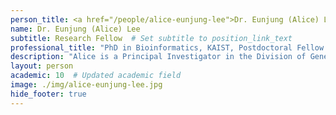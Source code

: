 ```yaml
---
person_title: <a href="/people/alice-eunjung-lee">Dr. Eunjung (Alice) Lee</a>
name: Dr. Eunjung (Alice) Lee
subtitle: Research Fellow  # Set subtitle to position_link_text
professional_title: "PhD in Bioinformatics, KAIST, Postdoctoral Fellow (2010-2013) / Instructor (2013-2016), Assistant Professor, Division of Genetics and Genomics, Boston Children's Hospital & Harvard Medical School"
description: "Alice is a Principal Investigator in the Division of Genetics and Genomics at Boston Children’s Hospital (BCH) and an Assistan Professor at Harvard Medical School (HMS). She is also an associte member of the Broad Institute of Harvard and MIT. She obtained her PhD in Bioinformatics from KAIST (Korea Advanced Institute of Science and Technology) in 2008. She served as a postdoctoral fellow in Peter Park’s laboratory at HMS and Brigham and Women's Hospital starting in 2010 and became an Instructor in 2013.During her postdoctoral training, she had extensive experience in studying somatic mutation in human cancer and in single neuronal genomes through participating in the TCGA (The Cancer Genome Atlas), an NIH-led cancer genomics consortium and other projects. She has developed computational methods for whole-genome sequencing data analysis including theTea(Transposable Element Analyzer) method (Lee et al., Science, 2012) and performed a systematic analysis of mobilization of all retrotransposon classes in human cancer. TheTeamethod has been successfully applied to multiple genomic studies in different contexts including human cancer, single-neuron analysis, and primate evolution. Most recently, she has identified numerous somatic single nucleotide variants, including synonymous ones, that disrupt mRNA splicing in cancer through an integrative analysis of large-scale DNA- and RNA-sequencing data and found that intron retention is a common yet underappreciated mechanism of tumor suppressor inactivation in cancer (Jung et al., Nature Genetics, 2015).She joined the faculty of the Division of Genetics and Genomics at BCH and HMS in 2017 and runs a research program that studies somatic mutation and repetitive DNA such as transposable elements in human diseases using cutting-edge genomic technologies, envisioning the translation of her scientific discoveries into improved healthcare outcomes."
layout: person
academic: 10  # Updated academic field
image: ./img/alice-eunjung-lee.jpg
hide_footer: true
---
```

